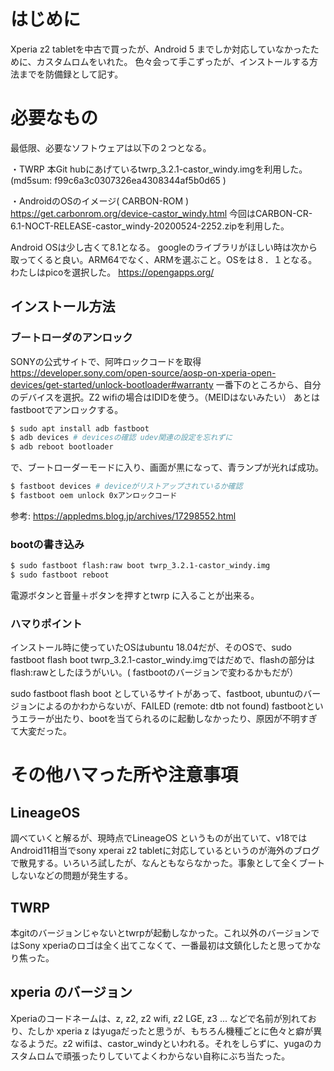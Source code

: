 # はじめに
Xperia z2 tabletを中古で買ったが、Android 5 までしか対応していなかったために、カスタムロムをいれた。
色々会って手こずったが、インストールする方法までを防備録として記す。

# 必要なもの

最低限、必要なソフトウェアは以下の２つとなる。

・TWRP
本Git hubにあげているtwrp_3.2.1-castor_windy.imgを利用した。
(md5sum: f99c6a3c0307326ea4308344af5b0d65 )

・AndroidのOSのイメージ( CARBON-ROM )
https://get.carbonrom.org/device-castor_windy.html
今回はCARBON-CR-6.1-NOCT-RELEASE-castor_windy-20200524-2252.zipを利用した。

Android OSは少し古くて8.1となる。
googleのライブラリがほしい時は次から取ってくると良い。ARM64でなく、ARMを選ぶこと。OSをは８．１となる。わたしはpicoを選択した。
https://opengapps.org/

## インストール方法

### ブートローダのアンロック
SONYの公式サイトで、阿吽ロックコードを取得
https://developer.sony.com/open-source/aosp-on-xperia-open-devices/get-started/unlock-bootloader#warranty
一番下のところから、自分のデバイスを選択。Z2 wifiの場合はIDIDを使う。（MEIDはないみたい）
あとはfastbootでアンロックする。
``` bash
$ sudo apt install adb fastboot
$ adb devices # devicesの確認 udev関連の設定を忘れずに
$ adb reboot bootloader
``` 
で、ブートローダーモードに入り、画面が黒になって、青ランプが光れば成功。
``` bash
$ fastboot devices # deviceがリストアップされているか確認
$ fastboot oem unlock 0xアンロックコード
``` 
参考:
https://appledms.blog.jp/archives/17298552.html


### bootの書き込み
``` bash
$ sudo fastboot flash:raw boot twrp_3.2.1-castor_windy.img
$ sudo fastboot reboot
``` 
電源ボタンと音量＋ボタンを押すとtwrp に入ることが出来る。

### ハマりポイント
インストール時に使っていたOSはubuntu 18.04だが、そのOSで、sudo fastboot flash boot twrp_3.2.1-castor_windy.imgではだめで、flashの部分はflash:rawとしたほうがいい。( fastbootのバージョンで変わるかもだが）

sudo fastboot flash boot としているサイトがあって、fastboot, ubuntuのバージョンによるのかわからないが、FAILED (remote: dtb not found) fastbootというエラーが出たり、bootを当てられるのに起動しなかったり、原因が不明すぎて大変だった。


# その他ハマった所や注意事項
## LineageOS
調べていくと解るが、現時点でLineageOS というものが出ていて、v18ではAndroid11相当でsony xperai z2 tabletに対応しているというのが海外のブログで散見する。いろいろ試したが、なんともならなかった。事象として全くブートしないなどの問題が発生する。
## TWRP
本gitのバージョンじゃないとtwrpが起動しなかった。これ以外のバージョンではSony xperiaのロゴは全く出てこなくて、一番最初は文鎮化したと思ってかなり焦った。
## xperia のバージョン
Xperiaのコードネームは、z, z2, z2 wifi, z2 LGE, z3 ... などで名前が別れており、たしか xperia z はyugaだったと思うが、もちろん機種ごとに色々と癖が異なるようだ。z2 wifiは、castor_windyといわれる。それをしらずに、yugaのカスタムロムで頑張ったりしていてよくわからない自称にぶち当たった。
